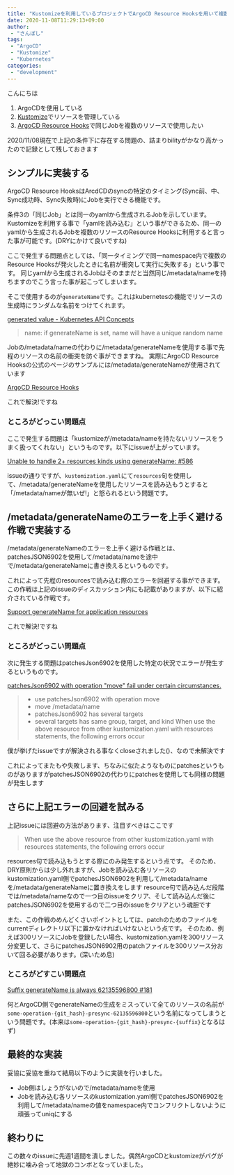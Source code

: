 ```yaml
---
title: "Kustomizeを利用しているプロジェクトでArgoCD Resource Hooksを用いて複数リソースで同一Jobを使用したいときに詰まるポイント"
date: 2020-11-08T11:29:13+09:00
author:
 - "さんぽし"
tags:
 - "ArgoCD"
 - "Kustomize"
 - "Kubernetes"
categories:
 - "development"
---
```


こんにちは

1. ArgoCDを使用している
2. [Kustomize](https://github.com/kubernetes-sigs/kustomize)でリソースを管理している
3. [ArgoCD Resource Hooks](https://argoproj.github.io/argo-cd/user-guide/resource_hooks/)で同じJobを複数のリソースで使用したい

2020/11/08現在で上記の条件下に存在する問題の、詰まりbilityがかなり高かったので記録として残しておきます

## シンプルに実装する

ArgoCD Resource HooksはArcdCDのsyncの特定のタイミング(Sync前、中、Sync成功時、Sync失敗時)にJobを実行できる機能です。

条件3の「同じJob」とは同一のyamlから生成されるJobを示しています。
Kustomizeを利用する事で「yamlを読み込む」という事ができるため、同一のyamlから生成されるJobを複数のリソースのResource Hooksに利用すると言った事が可能です。(DRYにかけて良いですね)

ここで発生する問題点としては、「同一タイミングで同一namespace内で複数のResource Hooksが発火したときに名前が衝突して実行に失敗する」という事です。
同じyamlから生成されるJobはそのままだと当然同じ/metadata/nameを持ちますのでこう言った事が起こってしまいます。

そこで使用するのが`generateName`です。これはkubernetesの機能でリソースの生成時にランダムな名前をつけてくれます。

[generated value - Kubernetes API Concepts](https://kubernetes.io/docs/reference/using-api/api-concepts/#generated-values)

> name: if generateName is set, name will have a unique random name

Jobの/metadata/nameの代わりに/metadata/generateNameを使用する事で先程のリソースの名前の衝突を防ぐ事ができますね。
実際にArgoCD Resource Hooksの公式のページのサンプルには/metadata/generateNameが使用されています

[ArgoCD Resource Hooks](https://argoproj.github.io/argo-cd/user-guide/resource_hooks/)

これで解決!ですね

### ところがどっこい問題点

ここで発生する問題は「kustomizeが/metadata/nameを持たないリソースをうまく扱ってくれない」というものです。以下にissueが上がっています。

[Unable to handle 2+ resources kinds using generateName: #586](https://github.com/kubernetes-sigs/kustomize/issues/586)

issueの通りですが、`kustomization.yaml`にて`resources`句を使用して、/metadata/generateNameを使用したリソースを読み込もうとすると「/metadata/nameが無いぜ!」と怒られるという問題です。

## /metadata/generateNameのエラーを上手く避ける作戦で実装する


/metadata/generateNameのエラーを上手く避ける作戦とは、patchesJSON6902を使用して/metadata/nameを途中で/metadata/generateNameに書き換えるというものです。

これによって先程のresourcesで読み込む際のエラーを回避する事ができます。この作戦は上記のissueのディスカッション内にも記載がありますが、以下に紹介されている作戦です。

[Support generateName for application resources](https://github.com/argoproj/argo-cd/issues/1639#issuecomment-494999921)

これで解決!ですね

### ところがどっこい問題点

次に発生する問題はpatchesJson6902を使用した特定の状況でエラーが発生するというものです。

[patchesJson6902 with operation "move" fail under certain circumstances.](https://github.com/kubernetes-sigs/kustomize/issues/3178)

> - use patchesJson6902 with operation move
> - move /metadata/name
> - patchesJson6902 has several targets
> - several targets has same group, target, and kind
> When use the above resource from other kustomization.yaml with resources statements, the following errors occur

僕が挙げたissueですが解決される事なくcloseされました()、なので未解決です

これによってまたもや失敗します、ちなみに似たようなものにpatchesというものがありますがpatchesJSON6902の代わりにpatchesを使用しても同様の問題が発生します

## さらに上記エラーの回避を試みる

上記issueには回避の方法があります、注目すべきはここです
> When use the above resource from other kustomization.yaml with resources statements, the following errors occur

resources句で読み込もうとする際にのみ発生するという点です。
そのため、DRY原則からは少し外れますが、Jobを読み込む各リソースのkustomization.yaml側でpatchesJSON6902を利用して/metadata/nameを/metadata/generateNameに置き換えをします
resource句で読み込んだ段階では/metadata/nameなので一つ目のissueをクリア、そして読み込んだ後にpatchesJSON6902を使用するので二つ目のissueをクリアという魂胆です

また、この作戦のめんどくさいポイントとしては、patchのためのファイルをcurrentディレクトリ以下に置かなければいけないという点です。
そのため、例えば300リソースにJobを登録したい場合、kustomization.yamlを300リソース分変更して、さらにpatchesJSON6902用のpatchファイルを300リソース分おいて回る必要があります。(深いため息)

### ところがどすこい問題点

[Suffix generateName is always 62135596800 #181](https://github.com/argoproj/gitops-engine/issues/181)

何とArgoCD側でgenerateNameの生成をミスっていて全てのリソースの名前が`some-operation-{git_hash}-presync-62135596800`という名前になってしまうという問題です。(本来は`some-operation-{git_hash}-presync-{suffix}`となるはず)

## 最終的な実装

妥協に妥協を重ねて結局以下のように実装を行いました。

- Job側はしょうがないので/metadata/nameを使用
- Jobを読み込む各リソースのkustomization.yaml側でpatchesJSON6902を利用して/metadata/nameの値をnamespace内でコンフリクトしないように頑張ってuniqにする

## 終わりに

この数々のissueに先週1週間を潰しました。偶然ArgoCDとkustomizeがバグが絶妙に噛み合って地獄のコンボとなっていました。
